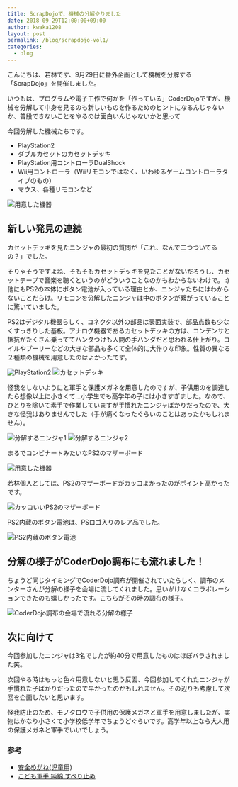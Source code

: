 ```yaml
---
title: ScrapDojoで、機械の分解やりました
date: 2018-09-29T12:00:00+09:00
author: kwaka1208
layout: post
permalink: /blog/scrapdojo-vol1/
categories:
  - blog
---
```

こんにちは、若林です、9月29日に番外企画として機械を分解する「ScrapDojo」を開催しました。

いつもは、プログラムや電子工作で何かを「作っている」CoderDojoですが、機械を分解して中身を見るのも新しいものを作るためのヒントになるんじゃないか、普段できないことをやるのは面白いんじゃないかと思って

今回分解した機械たちです。

- PlayStation2
- ダブルカセットのカセットデッキ
- PlayStation用コントローラDualShock
- Wii用コントローラ（Wiiリモコンではなく、いわゆるゲームコントローラタイプのもの）
- マウス、各種リモコンなど

![用意した機器](/images/2018/scrapdojo01.jpg)

## 新しい発見の連続
カセットデッキを見たニンジャの最初の質問が「これ、なんで二つついてるの？」でした。

そりゃそうですよね、そもそもカセットデッキを見たことがないだろうし、カセットテープで音楽を聴くというのがどういうことなのかもわからないわけで。 :)
他にもPS2の本体にボタン電池が入っている理由とか、ニンジャたちにはわからないことだらけ。リモコンを分解したニンジャは中のボタンが繋がっていることに驚いていました。

PS2はデジタル機器らしく、コネクタ以外の部品は表面実装で、部品点数も少なくすっきりした基板。アナログ機器であるカセットデッキの方は、コンデンサと抵抗がたくさん乗っててハンダつけも人間の手ハンダだと思われる仕上がり。コイルやプーリーなどの大きな部品も多くて全体的に大作りな印象。性質の異なる２種類の機械を用意したのはよかったです。

![PlayStation2](/images/2018/scrapdojo02.jpg)
![カセットデッキ](/images/2018/scrapdojo03.jpg)

怪我をしないようにと軍手と保護メガネを用意したのですが、子供用のを調達したら想像以上に小さくて...小学生でも高学年の子には小さすぎました。なので、ひとりを除いて素手で作業していますが手慣れたニンジャばかりだったので、大きな怪我はありませんでした（手が痛くなったぐらいのことはあったかもしれません）。

![分解するニンジャ1](/images/2018/scrapdojo04.jpg)
![分解するニンジャ2](/images/2018/scrapdojo05.jpg)

まるでコンビナートみたいなPS2のマザーボード

![用意した機器](/images/2018/scrapdojo06.jpg)

若林個人としては、PS2のマザーボードがカッコよかったのがポイント高かったです。

![カッコいいPS2のマザーボード](/images/2018/scrapdojo07.jpg)

PS2内蔵のボタン電池は、PSロゴ入りのレア品でした。

![PS2内蔵のボタン電池](/images/2018/scrapdojo08.jpg)

## 分解の様子がCoderDojo調布にも流れました！
ちょうど同じタイミングでCoderDojo調布が開催されていたらしく、調布のメンターさんが分解の様子を会場に流してくれました。思いがけなくコラボレーションできたのも嬉しかったです。こちらがその時の調布の様子。

![CoderDojo調布の会場で流れる分解の様子](/images/2018/CoderDojoChofu.jpg)


## 次に向けて
今回参加したニンジャは3名でしたが約40分で用意したものはほぼバラされました笑。

次回やる時はもっと色々用意しないと思う反面、今回参加してくれたニンジャが手慣れた子ばかりだったので早かったのかもしれません。その辺りも考慮して次回を企画したいと思います。

怪我防止のため、モノタロウで子供用の保護メガネと軍手を用意しましたが、実物はかなり小さくて小学校低学年でちょうどぐらいです。高学年以上なら大人用の保護メガネと軍手でいいでしょう。

### 参考
- [安全めがね(児童用)](https://www.monotaro.com/g/02600770/)
- [こども軍手 純綿 すべり止め](https://www.monotaro.com/g/01244598/)
